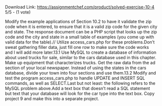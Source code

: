 Download Link: https://assignmentchef.com/product/solved-exercise-10-4
<br>
5/5 - (1 vote)

Modify the example applications of Section 10.2 to have it validate the zip code when it is entered, to ensure that it is a valid zip code for the given city and state. The response document can be a PHP script that looks up the zip code and the city and state in a small table of examples (you come up with valid data for the table).// Utilize access_cars.php for these problems.Don’t sweat gathering filler data, just fill one row to make sure the code works and I will add more later.13.1 Use MySQL to create a database of information about used trucks for sale, similar to the cars database used in this chapter. Make up equipment that characterizes trucks. Get the raw data from the ad section of your local newspaper. Instead of using the states in the cars database, divide your town into four sections and use them.13.2 Modify and test the program access_cars.php to handle UPDATE and INSERT SQL commands, as well as SELECT.Last but not least: the following refers to the MySQL problem above.Add a text box that doesn’t read a SQL statement but text that your database will look for the car type into the text box. Copy project 9 and make this into a separate project.